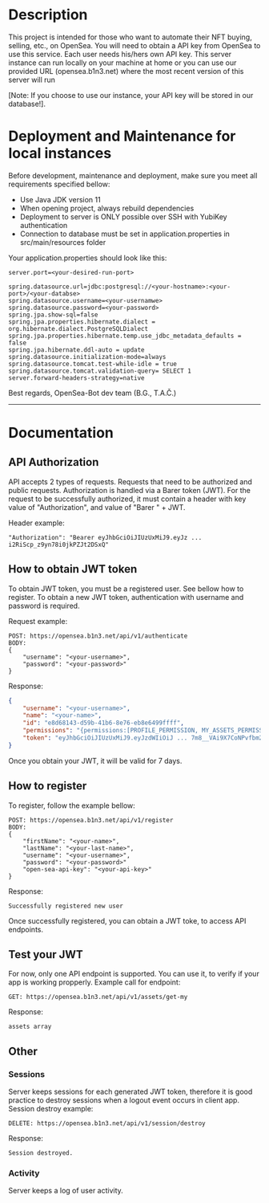 # Description

This project is intended for those who want to automate their NFT buying, selling, etc., on OpenSea.
You will need to obtain a API key from OpenSea to use this service. Each user needs his/hers own API key.
This server instance can run locally on your machine at home or you can use our provided URL (opensea.b1n3.net)
where the most recent version of this server will run

[Note: If you choose to use our instance, your API key will be stored in our database!].


# Deployment and Maintenance for local instances

Before development, maintenance and deployment, make sure you meet all requirements specified bellow:

* Use Java JDK version 11
* When opening project, always rebuild dependencies
* Deployment to server is ONLY possible over SSH with YubiKey authentication
* Connection to database must be set in application.properties in src/main/resources folder

Your application.properties should look like this:

```
server.port=<your-desired-run-port>

spring.datasource.url=jdbc:postgresql://<your-hostname>:<your-port>/<your-databse>
spring.datasource.username=<your-usernamwe>
spring.datasource.password=<your-password>
spring.jpa.show-sql=false
spring.jpa.properties.hibernate.dialect = org.hibernate.dialect.PostgreSQLDialect
spring.jpa.properties.hibernate.temp.use_jdbc_metadata_defaults = false
spring.jpa.hibernate.ddl-auto = update
spring.datasource.initialization-mode=always
spring.datasource.tomcat.test-while-idle = true
spring.datasource.tomcat.validation-query= SELECT 1
server.forward-headers-strategy=native
```


Best regards, OpenSea-Bot dev team (B.G., T.A.Č.)

- - -
# Documentation
## API Authorization

API accepts 2 types of requests. Requests that need to be authorized and public requests. Authorization is handled via a Barer token (JWT). For the request to be successfully authorized, it must contain a header with key value of "Authorization", and value of "Barer " + JWT.

Header example:

```
"Authorization": "Bearer eyJhbGciOiJIUzUxMiJ9.eyJz ... i2RiScp_z9yn78i0jkPZJt2DSxQ"
```

## How to obtain JWT token

To obtain JWT token, you must be a registered user. See bellow how to register. To obtain a new JWT token, authentication with username and password is required.

Request example:
```
POST: https://opensea.b1n3.net/api/v1/authenticate
BODY:
{
    "username": "<your-username>",
    "password": "<your-password>" 
}
```
Response:
```json
{
    "username": "<your-username>",
    "name": "<your-name>",
    "id": "e8d68143-d59b-41b6-8e76-eb8e6499ffff",
    "permissions": "{permissions:[PROFILE_PERMISSION, MY_ASSETS_PERMISSION]}",
    "token": "eyJhbGciOiJIUzUxMiJ9.eyJzdWIiOiJ ... 7m8__VAi9X7CoNPvfbm25UaRE_rh0frwdHGQ"
}
```
Once you obtain your JWT, it will be valid for 7 days.


## How to register

To register, follow the example bellow:

```
POST: https://opensea.b1n3.net/api/v1/register
BODY:
{
    "firstName": "<your-name>",
    "lastName": "<your-last-name>",
    "username": "<your-username>",
    "password": "<your-password>"
    "open-sea-api-key": "<your-api-key>"
}
```
Response:
```text
Successfully registered new user
```
Once successfully registered, you can obtain a JWT toke, to access API endpoints.


## Test your JWT

For now, only one API endpoint is supported. You can use it, to verify if your app is working propperly.
Example call for endpoint:
```
GET: https://opensea.b1n3.net/api/v1/assets/get-my
```
Response:
```text
assets array
```


## Other

### Sessions
Server keeps sessions for each generated JWT token, therefore it is good practice to destroy sessions when a logout event occurs in client app.
Session destroy example:
```
DELETE: https://opensea.b1n3.net/api/v1/session/destroy
```
Response:
```
Session destroyed.
```


### Activity
Server keeps a log of user activity.